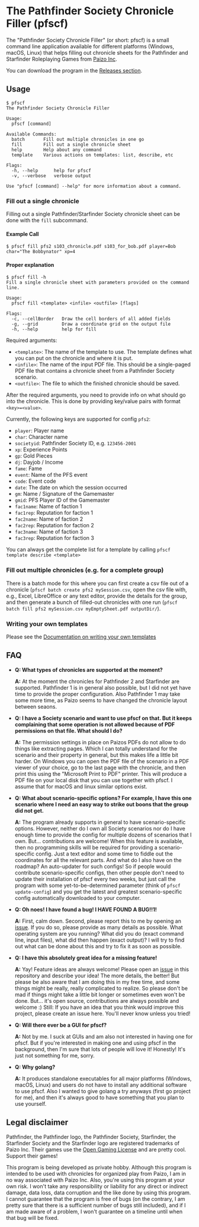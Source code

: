 # The Pathfinder Society Chronicle Filler (pfscf)

The "Pathfinder Society Chronicle Filler" (or short: pfscf) is a small command line application available for different platforms (Windows, macOS, Linux) that helps filling out chronicle sheets for the Pathfinder and Starfinder Roleplaying Games from [Paizo Inc](https://paizo.com).

You can download the program in the [Releases section](https://github.com/Blesmol/pfscf/releases).

## Usage

```
$ pfscf
The Pathfinder Society Chronicle Filler

Usage:
  pfscf [command]

Available Commands:
  batch       Fill out multiple chronicles in one go
  fill        Fill out a single chronicle sheet
  help        Help about any command
  template    Various actions on templates: list, describe, etc

Flags:
  -h, --help      help for pfscf
  -v, --verbose   verbose output

Use "pfscf [command] --help" for more information about a command.
```

### Fill out a single chronicle

Filling out a single Pathfinder/Starfinder Society chronicle sheet can be done with the `fill` subcommand.

#### Example Call
```
$ pfscf fill pfs2 s103_chronicle.pdf s103_for_bob.pdf player=Bob char="The Bobbynator" xp=4
```

#### Proper explanation

```
$ pfscf fill -h
Fill a single chronicle sheet with parameters provided on the command line.

Usage:
  pfscf fill <template> <infile> <outfile> [flags]

Flags:
  -c, --cellBorder   Draw the cell borders of all added fields
  -g, --grid         Draw a coordinate grid on the output file
  -h, --help         help for fill
```

Required arguments:
* `<template>`: The name of the template to use. The template defines what you can put on the chronicle and where it is put.
* `<infile>`: The name of the input PDF file. This should be a single-paged PDF file that contains a chronicle sheet from a Pathfinder Society scenario.
* `<outfile>`: The file to which the finished chronicle should be saved.

After the required arguments, you need to provide info on what should go into the chronicle. This is done by providing key/value pairs with format `<key>=<value>`.

Currently, the following keys are supported for config `pfs2`:
* `player`: Player name
* `char`: Character name
* `societyid`: Pathfinder Society ID, e.g. `123456-2001`
* `xp`: Experience Points
* `gp`: Gold Pieces
* `dj`: Dayjob / Income
* `fame`: Fame
* `event`: Name of the PFS event
* `code`: Event code
* `date`: The date on which the session occurred
* `gm`: Name / Signature of the Gamemaster
* `gmid`: PFS Player ID of the Gamemaster
* `fac1name`: Name of faction 1
* `fac1rep`: Reputation for faction 1
* `fac2name`: Name of faction 2
* `fac2rep`: Reputation for faction 2
* `fac3name`: Name of faction 3
* `fac3rep`: Reputation for faction 3

You can always get the complete list for a template by calling `pfscf template describe <template>`

### Fill out multiple chronicles (e.g. for a complete group)

There is a batch mode for this where you can first create a csv file out of a chronicle (`pfscf batch create pfs2 mySession.csv`, open the csv file with, e.g., Excel, LibreOffice or any text editor, provide the details for the group, and then generate a bunch of filled-out chronicles with one run (`pfscf batch fill pfs2 mySession.csv myEmptySheet.pdf outputDir/`).

### Writing your own templates

Please see the [Documentation on writing your own templates](docs/templates.md)

## FAQ

* **Q: What types of chronicles are supported at the moment?**

  **A:** At the moment the chronicles for Pathfinder 2 and Starfinder are supported. Pathfinder 1 is in general also possible, but I did not yet have time to provide the proper configuration. Also Pathfinder 1 may take some more time, as Paizo seems to have changed the chronicle layout between seaons.

* **Q: I have a Society scenario and want to use pfscf on that. But it keeps complaining that some operation is not allowed because of PDF permissions on that file. What should I do?**

  **A:** The permission settings in place on Paizos PDFs do not allow to do things like extracting pages. Which I can totally understand for the scenario and their property in general, but this makes life a little bit harder. On Windows you can open the PDF file of the scenario in a PDF viewer of your choice, go to the last page with the chronicle, and then print this using the "Microsoft Print to PDF" printer. This will produce a PDF file on your local disk that you can use together with pfscf. I assume that for macOS and linux similar options exist.

* **Q: What about scenario-specific options? For example, I have this one scenario where I need an easy way to strike out boons that the group did not get.**

  **A:** The program already supports in general to have scenario-specific options. However, neither do I own all Society scenarios nor do I have enough time to provide the config for multiple dozens of scenarios that I own. But... contributions are welcome! When this feature is available, then no programming skills will be required for providing a scenario-specific config. Just a text editor and some time to fiddle out the coordinates for all the relevant parts. And what do I also have on the roadmap? An auto-updater for such configs! So if people would contribute scenario-specific configs, then other people don't need to update their installation of pfscf every two weeks, but just call the program with some yet-to-be-determined parameter (think of `pfscf update-config`) and you get the latest and greatest scenario-specific config automatically downloaded to your computer.

* **Q: Oh noes! I have found a bug! I HAVE FOUND A BUG!!1!**

  **A:** First, calm down. Second, please report this to me by opening an [issue](https://github.com/Blesmol/pfscf/issues). If you do so, please provide as many details as possible. What operating system are you running? What did you do (exact command line, input files), what did then happen (exact output)? I will try to find out what can be done about this and try to fix it as soon as possible.

* **Q: I have this absolutely great idea for a missing feature!**

  **A:** Yay! Feature ideas are always welcome! Please open an [issue](https://github.com/Blesmol/pfscf/issues) in this repository and describe your idea! The more details, the better! But please be also aware that I am doing this in my free time, and some things might be really, really complicated to realize. So please don't be mad if things might take a little bit longer or sometimes even won't be done. But... it's open source, contributions are always possible and welcome :) Still: If you have an idea that you think would improve this project, please create an issue here. You'll never know unless you tried!

* **Q: Will there ever be a GUI for pfscf?**

  **A:** Not by me. I suck at GUIs and am also not interested in having one for pfscf. But if you're interested in making one and using pfscf in the background, then I'm sure that lots of people will love it! Honestly! It's just not something for me, sorry.

* **Q: Why golang?**

  **A:** It produces standalone executables for all major platforms (Windows, macOS, Linux) and users do not have to install any additional software to use pfscf. Also I wanted to give golang a try anyways (first go project for me), and then it's always good to have something that you plan to use yourself.

## Legal disclaimer

Pathfinder, the Pathfinder logo, the Pathfinder Society, Starfinder, the Starfinder Society and the Starfinder logo are registered trademarks of Paizo Inc. Their games use the [Open Gaming License](https://paizo.com/pathfinder/compatibility/ogl) and are pretty cool. Support their games!

This program is being developed as private hobby. Although this program is intended to be used with chronicles for organized play from Paizo, I am in no way associated with Paizo Inc. Also, you're using this program at your own risk. I won't take any responsibility or liability for any direct or indirect damage, data loss, data corruption and the like done by using this program. I cannot guarantee that the program is free of bugs (on the contrary, I am pretty sure that there is a sufficient number of bugs still included), and if I am made aware of a problem, I won't guarantee on a timeline until when that bug will be fixed.
